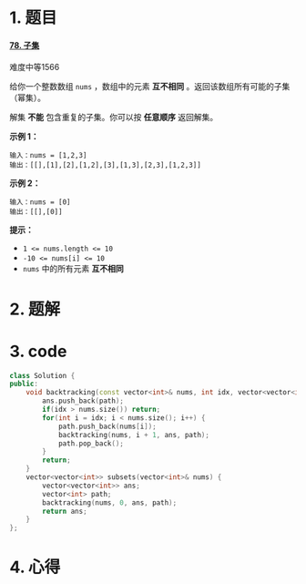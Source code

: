 # 1. 题目

#### [78. 子集](https://leetcode-cn.com/problems/subsets/)

难度中等1566

给你一个整数数组 `nums` ，数组中的元素 **互不相同** 。返回该数组所有可能的子集（幂集）。

解集 **不能** 包含重复的子集。你可以按 **任意顺序** 返回解集。

 

**示例 1：**

```
输入：nums = [1,2,3]
输出：[[],[1],[2],[1,2],[3],[1,3],[2,3],[1,2,3]]
```

**示例 2：**

```
输入：nums = [0]
输出：[[],[0]]
```

 

**提示：**

- `1 <= nums.length <= 10`
- `-10 <= nums[i] <= 10`
- `nums` 中的所有元素 **互不相同**

# 2. 题解
# 3. code
```c++
class Solution {
public:
    void backtracking(const vector<int>& nums, int idx, vector<vector<int>>& ans, vector<int>& path) {
        ans.push_back(path);
        if(idx > nums.size()) return;
        for(int i = idx; i < nums.size(); i++) {
            path.push_back(nums[i]);
            backtracking(nums, i + 1, ans, path);
            path.pop_back();
        }
        return;
    }
    vector<vector<int>> subsets(vector<int>& nums) {
        vector<vector<int>> ans;
        vector<int> path;
        backtracking(nums, 0, ans, path);
        return ans;
    }
};
```
# 4. 心得
